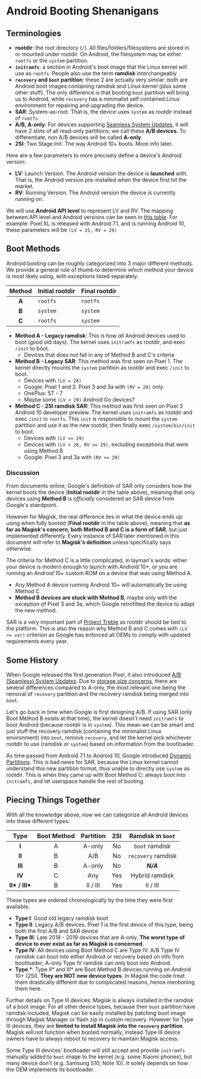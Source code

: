 # Android Booting Shenanigans

## Terminologies

- **rootdir**: the root directory (`/`). All files/folders/filesystems are stored in or mounted under rootdir. On Android, the filesystem may be either `rootfs` or the `system` partition.
- **`initramfs`**: a section in Android's boot image that the Linux kernel will use as `rootfs`. People also use the term **ramdisk** interchangeably
- **`recovery` and `boot` partition**: these 2 are actually very similar: both are Android boot images containing ramdisk and Linux kernel (plus some other stuff). The only difference is that booting `boot` partition will bring us to Android, while `recovery` has a minimalist self contained Linux environment for repairing and upgrading the device.
- **SAR**: System-as-root. That is, the device uses `system` as rootdir instead of `rootfs`
- **A/B, A-only**: For devices supporting [Seamless System Updates](https://source.android.com/devices/tech/ota/ab), it will have 2 slots of all read-only partitions; we call these **A/B devices**. To differentiate, non A/B devices will be called **A-only**
- **2SI**: Two Stage Init. The way Android 10+ boots. More info later.

Here are a few parameters to more precisely define a device's Android version:

- **LV**: Launch Version. The Android version the device is **launched** with. That is, the Android version pre-installed when the device first hit the market.
- **RV**: Running Version. The Android version the device is currently running on.

We will use **Android API level** to represent LV and RV. The mapping between API level and Android versions can be seen in [this table](https://source.android.com/setup/start/build-numbers#platform-code-names-versions-api-levels-and-ndk-releases). For example: Pixel XL is released with Android 7.1, and is running Android 10, these parameters will be `(LV = 25, RV = 29)`

## Boot Methods

Android booting can be roughly categorized into 3 major different methods. We provide a general rule of thumb to determine which method your device is most likely using, with exceptions listed separately.

Method | Initial rootdir | Final rootdir
:---: | --- | ---
**A** | `rootfs` | `rootfs`
**B** | `system` | `system`
**C** | `rootfs` | `system`

- **Method A - Legacy ramdisk**: This is how *all* Android devices used to boot (good old days). The kernel uses `initramfs` as rootdir, and exec `/init` to boot.
	- Devices that does not fall in any of Method B and C's criteria
- **Method B - Legacy SAR**: This method was first seen on Pixel 1. The kernel directly mounts the `system` partition as rootdir and exec `/init` to boot.
	- Devices with `(LV = 28)`
	- Google: Pixel 1 and 2. Pixel 3 and 3a with `(RV = 28)` only.
	- OnePlus: 5T - 7
	- Maybe some `(LV < 29)` Android Go devices?
- **Method C - 2SI ramdisk SAR**: This method was first seen on Pixel 3 Android 10 developer preview. The kernel uses `initramfs` as rootdir and exec `/init` in `rootfs`. This `init` is responsible to mount the `system` partition and use it as the new rootdir, then finally exec `/system/bin/init` to boot.
	- Devices with `(LV >= 29)`
	- Devices with `(LV < 28, RV >= 29)`, excluding exceptions that were using Method B
	- Google: Pixel 3 and 3a with `(RV >= 29)`

### Discussion

From documents online, Google's definition of SAR only considers how the kernel boots the device (**Initial rootdir** in the table above), meaning that only devices using **Method B** is *officially* considered an SAR device from Google's standpoint.

However for Magisk, the real difference lies in what the device ends up using when fully booted (**Final rootdir** in the table above), meaning that **as far as Magisk's concern, both Method B and C is a form of SAR**, but just implemented differently. Every instance of SAR later mentioned in this document will refer to **Magisk's definition** unless specifically says otherwise.

The criteria for Method C is a little complicated, in layman's words: either your device is modern enough to launch with Android 10+, or you are running an Android 10+ custom ROM on a device that was using Method A.

- Any Method A device running Android 10+ will automatically be using Method C
- **Method B devices are stuck with Method B**, maybe only with the exception of Pixel 3 and 3a, which Google retrofitted the device to adapt the new method.

SAR is a very important part of [Project Treble](https://source.android.com/devices/architecture#hidl) as rootdir should be tied to the platform. This is also the reason why Method B and C comes with `(LV >= ver)` criterion as Google has enforced all OEMs to comply with updated requirements every year.

## Some History

When Google released the first generation Pixel, it also introduced [A/B (Seamless) System Updates](https://source.android.com/devices/tech/ota/ab). Due to [storage size concerns](https://source.android.com/devices/tech/ota/ab/ab_faqs), there are several differences compared to A-only, the most relevant one being the removal of `recovery` partition and the recovery ramdisk being merged into `boot`.

Let's go back in time when Google is first designing A/B. If using SAR (only Boot Method B exists at that time), the kernel doesn't need `initramfs` to boot Android (because rootdir is in `system`). This mean we can be smart and just stuff the recovery ramdisk (containing the minimalist Linux environment) into `boot`, remove `recovery`, and let the kernel pick whichever rootdir to use (ramdisk or `system`) based on information from the bootloader.

As time passed from Android 7.1 to Android 10, Google introduced [Dynamic Partitions](https://source.android.com/devices/tech/ota/dynamic_partitions/implement). This is bad news for SAR, because the Linux kernel cannot understand this new partition format, thus unable to directly use `system` as rootdir. This is when they came up with Boot Method C: always boot into `initramfs`, and let userspace handle the rest of booting.

## Piecing Things Together

With all the knowledge above, now we can categorize all Android devices into these different types:

Type | Boot Method | Partition | 2SI | Ramdisk in `boot`
:---: | :---: | :---: | :---: | :---:
**I** | A | A-only | No | `boot` ramdisk
**II** | B | A/B | No | `recovery` ramdisk
**III** | B | A-only | No | ***N/A***
**IV** | C | Any | Yes | Hybrid ramdisk
**II\* / III\*** | B | II / III | Yes | II / III

These types are ordered chronologically by the time they were first available.

- **Type I**: Good old legacy ramdisk boot
- **Type II**: Legacy A/B devices. Pixel 1 is the first device of this type, being both the first A/B and SAR device
- **Type III**: Late 2018 - 2019 devices that are A-only. **The worst type of device to ever exist as far as Magisk is concerned.**
- **Type IV**: All devices using Boot Method C are Type IV. A/B Type IV ramdisk can boot into either Android or recovery based on info from bootloader; A-only Type IV ramdisk can only boot into Android.
- **Type \***: Type II* and III* are Boot Method B devices running on Android 10+ (2SI). **They are NOT new device types**. In Magisk the code treat them drastically different due to complicated reasons, hence mentioning them here.

Further details on Type III devices: Magisk is always installed in the ramdisk of a boot image. For all other device types, because their `boot` partition have ramdisk included, Magisk can be easily installed by patching boot image through Magisk Manager or flash zip in custom recovery. However for Type III devices, they are **limited to install Magisk into the `recovery` partition**. Magisk will not function when booted normally; instead Type III device owners have to always reboot to recovery to maintain Magisk access.

Some Type III devices' bootloader will still accept and provide `initramfs` manually added to `boot` image to the kernel (e.g. some Xiaomi phones), but many device don't (e.g. Samsung S10, Note 10). It solely depends on how the OEM implements its bootloader.
